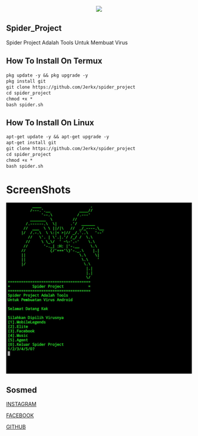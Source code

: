 <p align="center">
  <img src="https://i.imgur.com/S1gpCwG.png" width=400/>
 </p>      



## Spider_Project
Spider Project Adalah Tools Untuk Membuat Virus

## How To Install On Termux
```
pkg update -y && pkg upgrade -y
pkg install git
git clone https://github.com/Jerkx/spider_project
cd spider_project
chmod +x *
bash spider.sh
```

## How To Install On Linux
```
apt-get update -y && apt-get upgrade -y
apt-get install git
git clone https://github.com/Jerkx/spider_project
cd spider_project
chmod +x *
bash spider.sh
```

# ScreenShots
![Screenshot](Screenshot.png)

## Sosmed
[INSTAGRAM](https://instagram.com/jerkkids/Sosmed/INSTAGRAM/)

[FACEBOOK](https://facebook.com/JerkKids/Sosmed/FACEBOOK/)

[GITHUB](https://github.com/Jerkx/Sosmed/GITHUB/)

